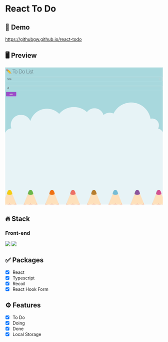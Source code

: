 # React To Do

## 🔗 Demo

https://githubgw.github.io/react-todo

## 🖥 Preview

<img src="previews/preview1.gif" />

## 🔥 Stack

### Front-end

<img height="30" src="https://img.shields.io/badge/React-black?style=for-the-badge&logo=React&logoColor=#61DAFB"/> <img height="30" src="https://img.shields.io/badge/Typescript-black?style=for-the-badge&logo=Typescript&logoColor=3178C6"/>

## ✅ Packages

- [x] React
- [x] Typescript
- [x] Recoil
- [x] React Hook Form

## ⚙ Features

- [x] To Do
- [x] Doing
- [x] Done
- [x] Local Storage
